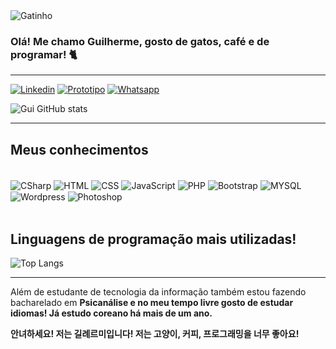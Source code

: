 
<img alt ="Gatinho" src="https://i.pinimg.com/enabled_lo/564x/32/be/57/32be5713ce12fae4c80c028d75710129.jpg">


### Olá! Me chamo Guilherme, gosto de gatos, café e de programar! 🐈

<hr>

[![Linkedin](https://img.shields.io/badge/LinkedIn-0077B5?style=for-the-badge&logo=linkedin&logoColor=white)](https://linkedin/in/guilherme-jrodrigues)
[![Prototipo](https://img.shields.io/badge/MarvelApp-1FB6FF.svg?style=for-the-badge&logo=MarvelApp&logoColor=white)](https://marvelapp.com/prototype/fdd7jc6)
[![Whatsapp](https://img.shields.io/badge/WhatsApp-25D366?style=for-the-badge&logo=whatsapp&logoColor=white)](https://wa.me/12991857311/)

![Gui GitHub stats](https://github-readme-stats.vercel.app/api?username=guirdgrs&show_icons=true&theme=synthwave)

<hr>

## Meus conhecimentos

<div style="display: inline_block"> <br/>
  <img align="center" alt="CSharp" src="https://img.shields.io/badge/C%23-239120?style=for-the-badge&logo=c-sharp&logoColor=white"/>
  <img align="center" alt="HTML" src="https://img.shields.io/badge/HTML-239120?style=for-the-badge&logo=html5&logoColor=white"/>
  <img align="center" alt="CSS" src="https://img.shields.io/badge/CSS-239120?&style=for-the-badge&logo=css3&logoColor=white"/>
  <img align="center" alt="JavaScript" src="https://img.shields.io/badge/JavaScript-F7DF1E?style=for-the-badge&logo=javascript&logoColor=black"/>
  <img align="center" alt="PHP" src="https://img.shields.io/badge/PHP-777BB4?style=for-the-badge&logo=php&logoColor=white"/>
  <img align="center" alt="Bootstrap" src="https://img.shields.io/badge/Bootstrap-563D7C?style=for-the-badge&logo=bootstrap&logoColor=white"/>
  <img align="center" alt="MYSQL" src="https://img.shields.io/badge/MySQL-00000F?style=for-the-badge&logo=mysql&logoColor=white"/>
  <img align="center" alt="Wordpress" src="https://img.shields.io/badge/Wordpress-21759B?style=for-the-badge&logo=wordpress&logoColor=white"/>
  <img align="center" alt="Photoshop" src="https://img.shields.io/badge/adobe%20photoshop-%2331A8FF.svg?style=for-the-badge&logo=adobe%20photoshop&logoColor=white"/>
</div> <br>

## Linguagens de programação mais utilizadas!

![Top Langs](https://github-readme-stats.vercel.app/api/top-langs/?username=guirdgrs&layout=compact)

<hr>

Além de estudante de tecnologia da informação também estou fazendo bacharelado em <b>Psicanálise<b/> e no meu tempo livre gosto de estudar idiomas! Já estudo <b>coreano<b/> há mais de um ano.

안녀하세요! 저는 길례르미입니다!
저는 고양이, 커피, 프로그래밍을 너무 좋아요!
